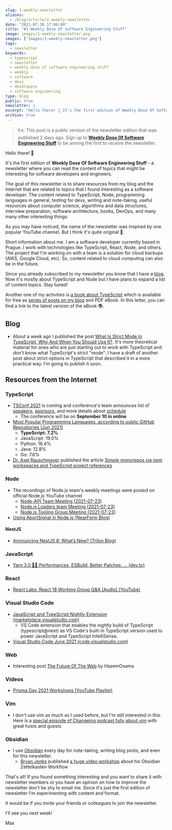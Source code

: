 ```yaml
---
slug: 1-weekly-newsletter
aliases:
  - /blog/article/1-weekly-newsletter
date: "2021-07-30 17:00:00"
title: "#1 Weekly Dose Of Software Engineering Stuff"
image: images/1-weekly-newsletter.png
images: ["images/1-weekly-newsletter.png"]
tags:
  - newsletter
keywords:
  - typescript
  - newsletter
  - weekly dose of software engineering stuff
  - weekly
  - software
  - devs
  - developers
  - software engineering
type: blog
public: true
newsletter: 1
excerpt: "Hello there! 👋 It's the first edition of Weekly Dose Of Software Engineering Stuff - a newsletter where you can read the content of topics that might be interesting for software developers and engineers."
archive: true
---
```


> ❗️✉️ This post is a public version of the newsletter edition that was published 2 days ago. Sign up to [**Weekly Dose Of Software Engineering Stuff**](https://mkvl.me/newsletter) to be among the first to receive the newsletter.

Hello there! 👋

It's the first edition of **Weekly Dose Of Software Engineering Stuff** - a newsletter where you can read the content of topics that might be interesting for software developers and engineers.

The goal of this newsletter is to share resources from my blog and the Internet that are related to topics that I found interesting as a software developer. The content related to TypeScript, Node, programming languages in general, testing for devs, writing and note-taking, useful resources about computer science, algorithms and data structures, interview preparation, software architecture, books, DevOps, and many many other interesting things.

As you may have noticed, the name of the newsletter was inspired by one popular YouTube channel. But I think it's quite original 🙂.

Short information about me. I am a software developer currently based in Prague. I work with technologies like TypeScript, React, Node, and others. The project that I'm working on with a team is a solution for cloud backups (AWS, Google Cloud, etc). So, content related to cloud computing can also be in the future.

Since you already subscribed to my newsletter you know that I have a [blog](https://mkvl.me). Now it's mostly about TypeScript and Node but I have plans to expand a list of content topics. Stay tuned!

Another one of my activities is [a book about TypeScript](https://mkvl.me/typescript-book) which is available for free as [series of posts on my blog](https://mkvl.me/tags/typescriptbook) and PDF eBook. In this letter, you can find a link to the latest version of the eBook 📚.

## Blog

- About a week ago I published the post [What Is Strict Mode In TypeScript, Why And When You Should Use It?](https://mkvl.me/blog/article/what-is-strict-mode-in-typescript-and-why-and-when-you-should-use-it). It's more theoretical material for ones who are just starting out to work with TypeScript and don't know what TypeScript's strict "mode". I have a draft of another post about strict options in TypeScript that described it in a more practical way. I'm going to publish it soon.

## Resources from the Internet

### TypeScript

- [TSConf 2021](https://tsconf.io) is coming and conference's team announces list of [speakers](https://tsconf.io/speakers), [sponsors](https://tsconf.io/sponsors), and more details about [schedule](https://tsconf.io/schedule)
  - The conference will be on **September 10 in online**
- [Most Popular Programming Languages, according to public GitHub Repositories (Jun 2021)](https://www.reddit.com/r/dataisbeautiful/comments/om66b5/oc_most_popular_programming_languages_according/)
  - **TypeScript: 7.2%**
  - JavaScript: 19.0%
  - Python: 16.4%
  - Java: 12.8%
  - Go: 7.6%
- [Dr. Axel Rauschmayer](https://twitter.com/rauschma) published the article [Simple monorepos via npm workspaces and TypeScript project references](https://2ality.com/2021/07/simple-monorepos.html)

### Node

- The recordings of Node.js team's weekly meetings were posted on official Node.js YouTube channel
  - [Node-API Team Meeting (2021-07-23)](https://www.youtube.com/watch?v=4ngcDx346II)
  - [Node.js Loaders team Meeting (2021-07-23)](https://www.youtube.com/watch?v=YOTlQHjtff0)
  - [Node.js Tooling Group Meeting (2021-07-23)](https://www.youtube.com/watch?v=jhi79fPZINY)
- [Using AbortSignal in Node.js (NearForm Blog)](https://www.nearform.com/blog/using-abortsignal-in-node-js/?utm_source=ESnextNews.com&utm_medium=Weekly+Newsletter&utm_campaign=2021-07-27)

#### NestJS

- [Announcing NestJS 8: What’s New? (Trilon Blog)](https://trilon.io/blog/announcing-nestjs-8-whats-new)

### JavaScript

- [Yarn 3.0 🚀🤖 Performances, ESBuild, Better Patches, ... (dev.to)](https://dev.to/arcanis/yarn-3-0-performances-esbuild-better-patches-e07)

### React

- [React Labs: React 18 Working Group Q&A \[Audio\] (YouTube)](https://www.youtube.com/watch?v=F4YjkMqTgao)

### Visual Studio Code

- [JavaScript and TypeScript Nightly Extension (marketplace.visualstudio.com)](https://marketplace.visualstudio.com/items?itemName=ms-vscode.vscode-typescript-next)
  - VS Code extension that enables the nightly build of TypeScript (typescript@next) as VS Code's built-in TypeScript version used to power JavaScript and TypeScript IntelliSense.
- [Visual Studio Code June 2021 (code.visualstudio.com)](https://code.visualstudio.com/updates/v1_58)

### Web

- Interesting post [The Future Of The Web](https://www.hazem.cool/blog/the-future-of-the-web) by HazemOsama

### Videos

- [Prisma Day 2021 Workshops (YouTube Playlist)](https://www.youtube.com/playlist?list=PLn2e1F9Rfr6kDUi_QRRUBurbPKU0Qr_to)

### Vim

- I don't use vim as much as I used before, but I'm still interested in this. Here is a [special episode of Changelog podcast fully about vim](https://changelog.com/podcast/450) with great hosts and guests

### Obsidian

- I use [Obsidian](https://mkvl.me/notes/Obsidian) every day for note-taking, writing blog posts, and even for this newsletter.
  - [Bryan Jenks](https://twitter.com/tallguyjenks) published [a huge video workshop](https://www.youtube.com/watch?app=desktop&v=wB89lJs5A3s&t=4612s) about his Obsidian Zettelkasten Workflow

That's all! If you found something interesting and you want to share it with newsletter members or you have an opinion on how to improve the newsletter don't be shy to email me. Since it's just the first edition of newsletter I'm experimenting with content and format.

It would be if you invite your friends or colleagues to join the newsletter.

I'll see you next week!

Max
